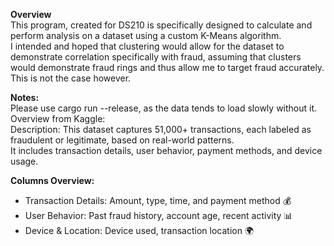 **Overview**  
This program, created for DS210 is specifically designed to calculate and perform analysis on a dataset using a custom K-Means algorithm.  
I intended and hoped that clustering would allow for the dataset to demonstrate correlation specifically with fraud, assuming that clusters would demonstrate fraud rings and thus allow me to target fraud accurately.  
This is not the case however.  

**Notes:**  
Please use cargo run --release, as the data tends to load slowly without it.  
Overview from Kaggle:  
Description: This dataset captures 51,000+ transactions, each labeled as fraudulent or legitimate, based on real-world patterns.  
It includes transaction details, user behavior, payment methods, and device usage.  

**Columns Overview:**  
- Transaction Details: Amount, type, time, and payment method 💰  
- User Behavior: Past fraud history, account age, recent activity 📊  
- Device & Location: Device used, transaction location 🌍
